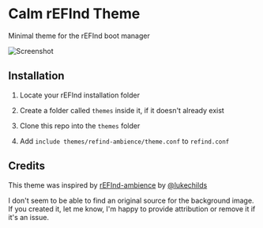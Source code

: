 # Calm rEFInd Theme

Minimal theme for the rEFInd boot manager

![Screenshot](https://github.com/SmoggyOwO/rEFInd-calm/blob/main/screenshot.png)

## Installation

1. Locate your rEFInd installation folder

2. Create a folder called `themes` inside it, if it doesn't already exist

3. Clone this repo into the `themes` folder

4. Add `include themes/refind-ambience/theme.conf` to `refind.conf`

## Credits

This theme was inspired by [rEFInd-ambience](https://github.com/lukechilds/refind-ambience) by [@lukechilds](https://github.com/lukechilds)

I don't seem to be able to find an original source for the background image. If you created it, let me know, I'm happy to provide attribution or remove it if it's an issue.
